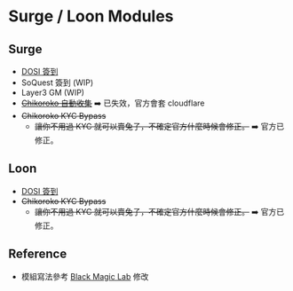 # Surge / Loon Modules

## Surge
- [DOSI 簽到](https://raw.githubusercontent.com/0xygen77/modules/main/dosi.sgmodule)
- SoQuest 簽到 (WIP)
- Layer3 GM (WIP)
- ~~[Chikoroko 自動收集](https://raw.githubusercontent.com/0xygen77/modules/main/chikoroko.sgmodule)~~ :arrow_right: 已失效，官方會套 cloudflare
- ~~Chikoroko KYC Bypass~~
  - ~~讓你不用過 KYC 就可以賣兔子，不確定官方什麼時候會修正。~~ :arrow_right: 官方已修正。

## Loon
- [DOSI 簽到](https://raw.githubusercontent.com/0xygen77/modules/main/dosi.plugin)
- ~~Chikoroko KYC Bypass~~
  - ~~讓你不用過 KYC 就可以賣兔子，不確定官方什麼時候會修正。~~ :arrow_right: 官方已修正。

## 

## Reference
- 模組寫法參考 [Black Magic Lab](https://github.com/Black-Magic-Lab/Surge) 修改
